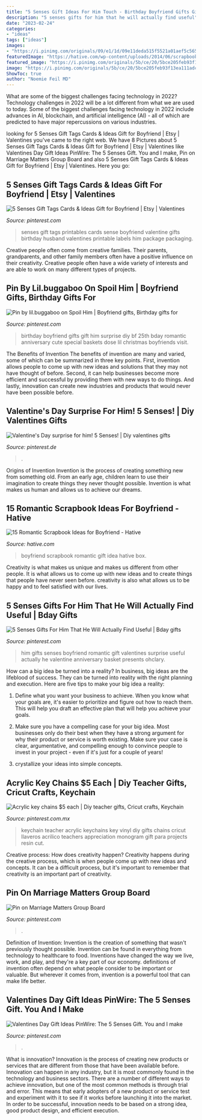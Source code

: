```yaml
---
title: "5 Senses Gift Ideas For Him Touch - Birthday Boyfriend Gifts Gift Him Surprise Diy Bf 25th Bday Romantic Anniversary Cute Special Baskets Dose Lil Christmas Boyfriends Visit"
description: "5 senses gifts for him that he will actually find useful"
date: "2023-02-24"
categories:
- "ideas"
tags: ["ideas"]
images:
- "https://i.pinimg.com/originals/09/e1/1d/09e11deda515f5521a01aef5c56593e6.png"
featuredImage: "https://hative.com/wp-content/uploads/2014/06/scrapbook-ideas-for-boyfriend/12-scrapbook-ideas-for-lovers.jpg"
featured_image: "https://i.pinimg.com/originals/5b/ce/20/5bce205feb93f13ea111adc0e2e54517.jpg"
image: "https://i.pinimg.com/originals/5b/ce/20/5bce205feb93f13ea111adc0e2e54517.jpg"
ShowToc: true
author: "Noemie Feil MD"
---
```



What are some of the biggest challenges facing technology in 2022?
Technology challenges in 2022 will be a lot different from what we are used to today. Some of the biggest challenges facing technology in 2022 include advances in AI, blockchain, and artificial intelligence (AI) - all of which are predicted to have major repercussions on various industries.

	

		
looking for 5 Senses Gift Tags Cards &amp; Ideas Gift for Boyfriend | Etsy | Valentines you've came to the right web. We have 8 Pictures about 5 Senses Gift Tags Cards &amp; Ideas Gift for Boyfriend | Etsy | Valentines like Valentines Day Gift Ideas PinWire: The 5 Senses Gift. You and I make, Pin on Marriage Matters Group Board and also 5 Senses Gift Tags Cards &amp; Ideas Gift for Boyfriend | Etsy | Valentines. Here you go:
		
    
## 5 Senses Gift Tags Cards &amp; Ideas Gift For Boyfriend | Etsy | Valentines

<img loading=lazy src="https://i.pinimg.com/originals/09/e1/1d/09e11deda515f5521a01aef5c56593e6.png" onerror="this.onerror=null;this.src='https://tse2.mm.bing.net/th?id=OIP.OcV1byzse1P7Gu1bZD8EhAHaPh&amp;pid=15.1';" alt="5 Senses Gift Tags Cards &amp; Ideas Gift for Boyfriend | Etsy | Valentines">

_Source: pinterest.com_

>senses gift tags printables cards sense boyfriend valentine gifts birthday husband valentines printable labels him package packaging. 

	

Creative people often come from creative families. Their parents, grandparents, and other family members often have a positive influence on their creativity. Creative people often have a wide variety of interests and are able to work on many different types of projects.

    
## Pin By Lil.buggaboo On Spoil Him | Boyfriend Gifts, Birthday Gifts For

<img loading=lazy src="https://i.pinimg.com/736x/fb/a3/62/fba3627ad3d50663c13b43429b53c474--dose.jpg" onerror="this.onerror=null;this.src='https://tse4.mm.bing.net/th?id=OIP.wCDLIvfEu1cPtShfiXST2wHaNL&amp;pid=15.1';" alt="Pin by lil.buggaboo on Spoil Him | Boyfriend gifts, Birthday gifts for">

_Source: pinterest.com_

>birthday boyfriend gifts gift him surprise diy bf 25th bday romantic anniversary cute special baskets dose lil christmas boyfriends visit. 

	

The Benefits of Invention
The benefits of invention are many and varied, some of which can be summarized in three key points. First, invention allows people to come up with new ideas and solutions that they may not have thought of before. Second, it can help businesses become more efficient and successful by providing them with new ways to do things. And lastly, innovation can create new industries and products that would never have been possible before.

    
## Valentine&#039;s Day Surprise For Him! 5 Senses! | Diy Valentines Gifts

<img loading=lazy src="https://i.pinimg.com/originals/94/2f/51/942f51c9eee51bfce1bbd3365d56ec26.jpg" onerror="this.onerror=null;this.src='https://tse4.mm.bing.net/th?id=OIP.jrl5o7GZxrzXs8JfccS9DgHaJ4&amp;pid=15.1';" alt="Valentine&#039;s Day surprise for him! 5 Senses! | Diy valentines gifts">

_Source: pinterest.de_

>. 

	

Origins of Invention
Invention is the process of creating something new from something old. From an early age, children learn to use their imagination to create things they never thought possible. Invention is what makes us human and allows us to achieve our dreams.

    
## 15 Romantic Scrapbook Ideas For Boyfriend - Hative

<img loading=lazy src="https://hative.com/wp-content/uploads/2014/06/scrapbook-ideas-for-boyfriend/12-scrapbook-ideas-for-lovers.jpg" onerror="this.onerror=null;this.src='https://tse3.mm.bing.net/th?id=OIP.yiwNfX34iPyYoanmfhpJTwHaJ6&amp;pid=15.1';" alt="15 Romantic Scrapbook Ideas for Boyfriend - Hative">

_Source: hative.com_

>boyfriend scrapbook romantic gift idea hative box. 

	

Creativity is what makes us unique and makes us different from other people. It is what allows us to come up with new ideas and to create things that people have never seen before. creativity is also what allows us to be happy and to feel satisfied with our lives.

    
## 5 Senses Gifts For Him That He Will Actually Find Useful | Bday Gifts

<img loading=lazy src="https://i.pinimg.com/originals/5b/ce/20/5bce205feb93f13ea111adc0e2e54517.jpg" onerror="this.onerror=null;this.src='https://tse2.mm.bing.net/th?id=OIP.0sxi-9xGLIyuo4hlALbC3wHaLH&amp;pid=15.1';" alt="5 Senses Gifts For Him That He Will Actually Find Useful | Bday gifts">

_Source: pinterest.com_

>him gifts senses boyfriend romantic gift valentines surprise useful actually he valentine anniversary basket presents ohclary. 

	

How can a big idea be turned into a reality?
In business, big ideas are the lifeblood of success. They can be turned into reality with the right planning and execution. Here are five tips to make your big idea a reality:
1. Define what you want your business to achieve. When you know what your goals are, it's easier to prioritize and figure out how to reach them. This will help you draft an effective plan that will help you achieve your goals.

2. Make sure you have a compelling case for your big idea. Most businesses only do their best when they have a strong argument for why their product or service is worth existing. Make sure your case is clear, argumentative, and compelling enough to convince people to invest in your project - even if it's just for a couple of years!

3. crystallize your ideas into simple concepts.

    
## Acrylic Key Chains $5 Each | Diy Teacher Gifts, Cricut Crafts, Keychain

<img loading=lazy src="https://i.pinimg.com/736x/54/5c/34/545c3429f2e81d626c0fe89ca45cf974.jpg" onerror="this.onerror=null;this.src='https://tse4.mm.bing.net/th?id=OIP.gT4wUnYTuacCCMYy4JJogAHaJ3&amp;pid=15.1';" alt="Acrylic key chains $5 each | Diy teacher gifts, Cricut crafts, Keychain">

_Source: pinterest.com.mx_

>keychain teacher acrylic keychains key vinyl diy gifts chains cricut llaveros acrilico teachers appreciation monogram gift para projects resin cut. 

	

Creative process: How does creativity happen?
Creativity happens during the creative process, which is when people come up with new ideas and concepts. It can be a difficult process, but it's important to remember that creativity is an important part of creativity.

    
## Pin On Marriage Matters Group Board

<img loading=lazy src="https://i.pinimg.com/736x/46/d5/f8/46d5f8dd24fa5355c904fe30b67c2429.jpg" onerror="this.onerror=null;this.src='https://tse1.mm.bing.net/th?id=OIP.UNcLM5vqnAIea4zEstsWNgHaLH&amp;pid=15.1';" alt="Pin on Marriage Matters Group Board">

_Source: pinterest.com_

>. 

	

Definition of Invention:
Invention is the creation of something that wasn't previously thought possible. Invention can be found in everything from technology to healthcare to food. Inventions have changed the way we live, work, and play, and they're a key part of our economy. definitions of invention often depend on what people consider to be important or valuable. But wherever it comes from, invention is a powerful tool that can make life better.

    
## Valentines Day Gift Ideas PinWire: The 5 Senses Gift. You And I Make

<img loading=lazy src="https://i.pinimg.com/originals/45/97/97/45979788bfe9fef9e50c5f2f33856e56.jpg" onerror="this.onerror=null;this.src='https://tse1.mm.bing.net/th?id=OIP.OBUFOQwhSuRBKNi9QlItVAHaNI&amp;pid=15.1';" alt="Valentines Day Gift Ideas PinWire: The 5 Senses Gift. You and I make">

_Source: pinterest.com_

>. 

	

What is innovation?
Innovation is the process of creating new products or services that are different from those that have been available before. Innovation can happen in any industry, but it is most commonly found in the technology and business sectors. There are a number of different ways to achieve innovation, but one of the most common methods is through trial and error. This means that early adopters of a new product or service test and experiment with it to see if it works before launching it into the market. In order to be successful, innovation needs to be based on a strong idea, good product design, and efficient execution.

